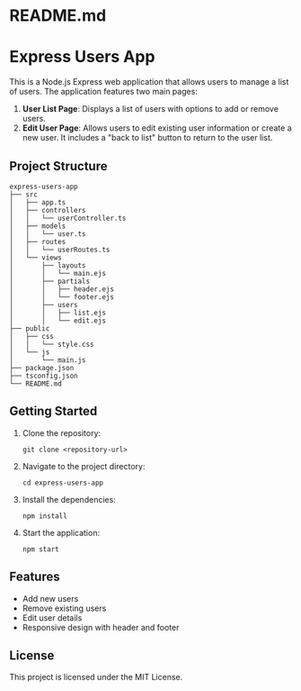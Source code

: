 # README.md

# Express Users App

This is a Node.js Express web application that allows users to manage a list of users. The application features two main pages:

1. **User List Page**: Displays a list of users with options to add or remove users.
2. **Edit User Page**: Allows users to edit existing user information or create a new user. It includes a "back to list" button to return to the user list.

## Project Structure

```
express-users-app
├── src
│   ├── app.ts
│   ├── controllers
│   │   └── userController.ts
│   ├── models
│   │   └── user.ts
│   ├── routes
│   │   └── userRoutes.ts
│   └── views
│       ├── layouts
│       │   └── main.ejs
│       ├── partials
│       │   ├── header.ejs
│       │   └── footer.ejs
│       ├── users
│       │   ├── list.ejs
│       │   └── edit.ejs
├── public
│   ├── css
│   │   └── style.css
│   └── js
│       └── main.js
├── package.json
├── tsconfig.json
└── README.md
```

## Getting Started

1. Clone the repository:
   ```
   git clone <repository-url>
   ```

2. Navigate to the project directory:
   ```
   cd express-users-app
   ```

3. Install the dependencies:
   ```
   npm install
   ```

4. Start the application:
   ```
   npm start
   ```

## Features

- Add new users
- Remove existing users
- Edit user details
- Responsive design with header and footer

## License

This project is licensed under the MIT License.